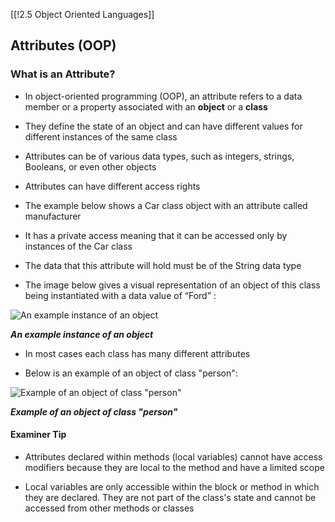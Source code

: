 [[!2.5 Object Oriented Languages]]

## Attributes (OOP)

### What is an Attribute?

- In object-oriented programming (OOP), an attribute refers to a data member or a property associated with an **object** or a **class**
    
- They define the state of an object and can have different values for different instances of the same class
    
- Attributes can be of various data types, such as integers, strings, Booleans, or even other objects
    
- Attributes can have different access rights
    

- The example below shows a Car class object with an attribute called manufacturer
    
- It has a private access meaning that it can be accessed only by instances of the Car class
    
- The data that this attribute will hold must be of the String data type
    

- The image below gives a visual representation of an object of this class being instantiated with a data value of “Ford” :
    

![An example instance of an object](https://cdn.savemyexams.com/cdn-cgi/image/f=auto,width=3840/https://cdn.savemyexams.com/uploads/2023/09/objectford.png)

_**An example instance of an object**_

- In most cases each class has many different attributes
    
- Below is an example of an object of class "person":
    

![Example of an object of class "person"](https://cdn.savemyexams.com/cdn-cgi/image/f=auto,width=3840/https://cdn.savemyexams.com/uploads/2023/09/objectperson.png)

_**Example of an object of class "person"**_

#### Examiner Tip

- Attributes declared within methods (local variables) cannot have access modifiers because they are local to the method and have a limited scope
    
- Local variables are only accessible within the block or method in which they are declared. They are not part of the class's state and cannot be accessed from other methods or classes